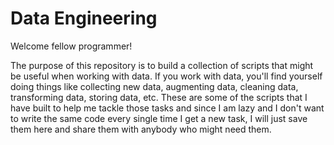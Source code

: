 # Data Engineering

Welcome fellow programmer! 

The purpose of this repository is to build a collection of scripts that might be useful when working with data. If you work with data, you'll find yourself doing things like collecting new data, augmenting data, cleaning data, transforming data, storing data, etc. These are some of the scripts that I have built to help me tackle those tasks and since I am lazy and I don't want to write the same code every single time I get a new task, I will just save them here and share them with anybody who might need them. 
